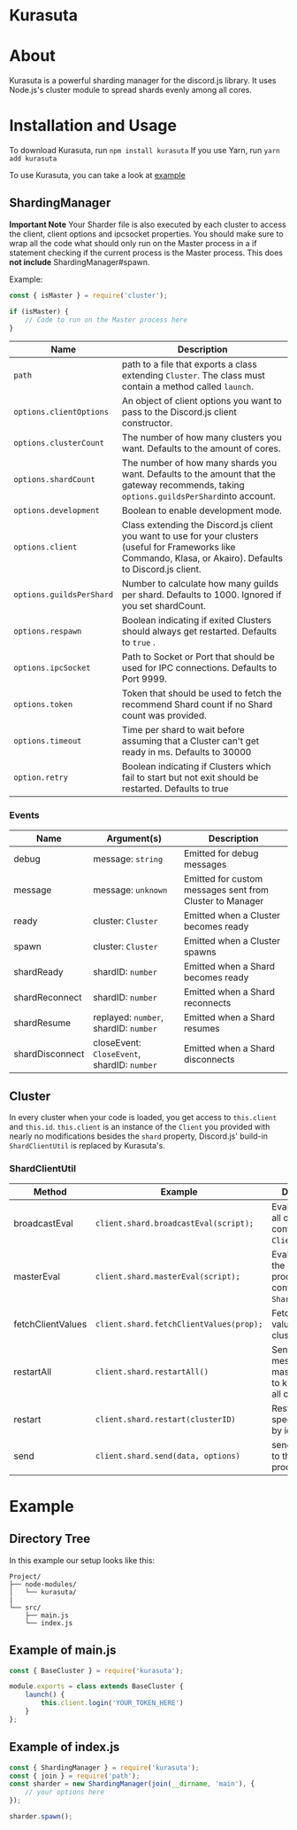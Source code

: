 # Kurasuta

# About

Kurasuta is a powerful sharding manager for the discord.js library. It uses Node.js's cluster module to spread shards evenly among all cores.

# Installation and Usage
To download Kurasuta, run `npm install kurasuta`
If you use Yarn, run `yarn add kurasuta`

To use Kurasuta, you can take a look at [example](#example)

## ShardingManager
**Important Note** Your Sharder file is also executed by each cluster to access the client, client options and ipcsocket properties. You should make sure to wrap all the code what should only run on the Master process in a if statement checking if the current process is the Master process. This does **not include** ShardingManager#spawn.

Example:
```js
const { isMaster } = require('cluster');

if (isMaster) {
	// Code to run on the Master process here
}

```
| Name                     	| Description                                                                                                                                                     	|
|--------------------------	|-----------------------------------------------------------------------------------------------------------------------------------------------------------------	|
| `path`                   	| path to a file that exports a class extending `Cluster`. The class must contain a method called `launch`.                                                       	|
| `options.clientOptions`  	| An object of client options you want to pass to the Discord.js client constructor.                                                                              	|
| `options.clusterCount`   	| The number of how many clusters you want. Defaults to the amount of cores.                                                                                      	|
| `options.shardCount`     	| The number of how many shards you want. Defaults to the amount that the gateway recommends, taking `options.guildsPerShard`into account.                        	|
| `options.development`    	| Boolean to enable development mode.                                                                                                                             	|
| `options.client`         	| Class extending the Discord.js client you want to use for your clusters (useful for Frameworks like Commando, Klasa, or Akairo). Defaults to Discord.js client. 	|
| `options.guildsPerShard` 	| Number to calculate how many guilds per shard. Defaults to 1000. Ignored if you set shardCount.                                                                 	|
| `options.respawn`        	| Boolean indicating if exited Clusters should always get restarted. Defaults to `true` .                                                                         	|
| `options.ipcSocket`      	| Path to Socket or Port that should be used for IPC connections. Defaults to Port 9999.                                                                          	|
| `options.token`          	| Token that should be used to fetch the recommend Shard count if no Shard count was provided.                                                                    	|
| `options.timeout`        	| Time per shard to wait before assuming that a Cluster can't get ready in ms. Defaults to 30000                                                                  	|
| `option.retry`           	| Boolean indicating if Clusters which fail to start but not exit should be restarted. Defaults to true                                                         	|

### Events

| Name            	| Argument(s)                                 	| Description                                              	|
|-----------------	|---------------------------------------------	|----------------------------------------------------------	|
| debug           	| message: `string`                           	| Emitted for debug messages                               	|
| message         	| message: `unknown`                          	| Emitted for custom messages sent from Cluster to Manager 	|
| ready           	| cluster: `Cluster`                          	| Emitted when a Cluster becomes ready                     	|
| spawn           	| cluster: `Cluster`                          	| Emitted when a Cluster spawns                            	|
| shardReady      	| shardID: `number`                           	| Emitted when a Shard becomes ready                       	|
| shardReconnect  	| shardID: `number`                           	| Emitted when a Shard reconnects                          	|
| shardResume     	| replayed: `number`, shardID: `number`       	| Emitted when a Shard resumes                             	|
| shardDisconnect 	| closeEvent: `CloseEvent`, shardID: `number` 	| Emitted when a Shard disconnects                         	|


## Cluster

In every cluster when your code is loaded, you get access to `this.client` and `this.id`. `this.client` is an instance of the `Client` you provided with nearly no modifications besides the `shard` property, Discord.js' build-in `ShardClientUtil` is replaced by Kurasuta's.

### ShardClientUtil

| Method            	| Example                                 	| Description                                                               	| Returns             	|
|-------------------	|-----------------------------------------	|---------------------------------------------------------------------------	|---------------------	|
| broadcastEval     	| `client.shard.broadcastEval(script);`   	| Evals a script on all clusters in context of the `Client`.                	| `Promise<unkown[]>` 	|
| masterEval        	| `client.shard.masterEval(script);`      	| Evals a script on the master process in context of the `ShardingManager`. 	| `Promise<unkown>`   	|
| fetchClientValues 	| `client.shard.fetchClientValues(prop);` 	| Fetch a `Client` value on all clusters.                                   	| `Promise<unkown[]>` 	|
| restartAll        	| `client.shard.restartAll()`             	| Sends a message to the master process to kill & restart all clusters.     	| `Promise<void>`     	|
| restart           	| `client.shard.restart(clusterID)`       	| Restart a specific cluster by id.                                         	| `Promise<void>`     	|
| send              	| `client.shard.send(data, options)`      	| send a message to the master process.                                     	| `Promise<void>`     	|

# Example

## Directory Tree

In this example our setup looks like this:

```
Project/
├── node-modules/
│   └── kurasuta/
|
└── src/
    ├── main.js
    └── index.js
```

## Example of main.js
```javascript
const { BaseCluster } = require('kurasuta');

module.exports = class extends BaseCluster {
	launch() {
		this.client.login('YOUR_TOKEN_HERE')
	}
};
```

## Example of index.js
```javascript
const { ShardingManager } = require('kurasuta');
const { join } = require('path');
const sharder = new ShardingManager(join(__dirname, 'main'), {
	// your options here
});

sharder.spawn();
```
